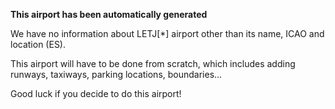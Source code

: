 **This airport has been automatically generated**

We have no information about LETJ[*] airport other than its name, ICAO and location (ES).

This airport will have to be done from scratch, which includes adding runways, taxiways, parking locations, boundaries...

Good luck if you decide to do this airport!